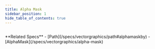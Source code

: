 ```yaml
---
title: Alpha Mask
sidebar_position: 1
hide_table_of_contents: true
---
```


<DarumaPlayer src='https://raw.githubusercontent.com/verygoodgraphics/resource/main/feature/mask__daruma/mask__alpha_mask.daruma' />

<br />
**Related Specs**
- [Path](/specs/vectorgraphics/path#alphamaskby)
- [AlphaMask](/specs/vectorgraphics/alpha-mask)
